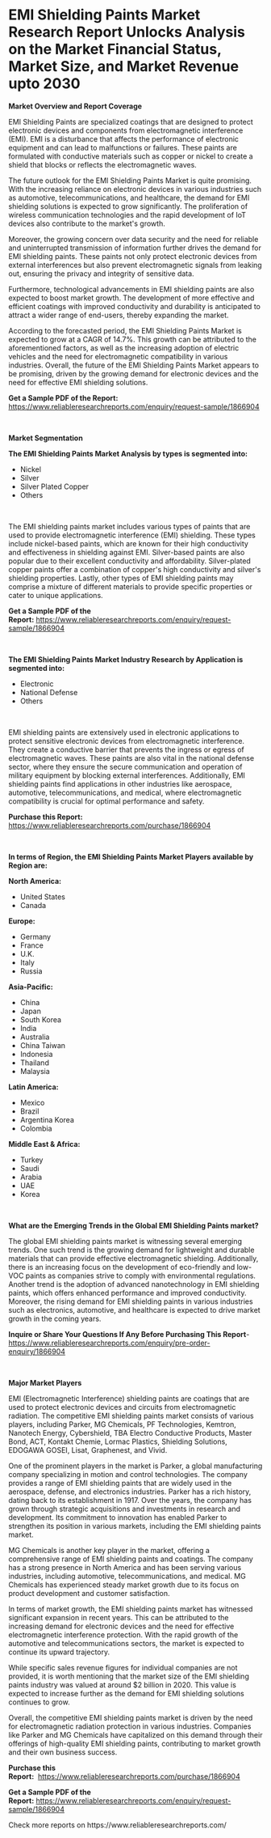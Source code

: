 <p><h1>EMI Shielding Paints Market Research Report Unlocks Analysis on the Market Financial Status, Market Size, and Market Revenue upto 2030</h1></p><p><strong>Market Overview and Report Coverage</strong></p>
<p><p>EMI Shielding Paints are specialized coatings that are designed to protect electronic devices and components from electromagnetic interference (EMI). EMI is a disturbance that affects the performance of electronic equipment and can lead to malfunctions or failures. These paints are formulated with conductive materials such as copper or nickel to create a shield that blocks or reflects the electromagnetic waves.</p><p>The future outlook for the EMI Shielding Paints Market is quite promising. With the increasing reliance on electronic devices in various industries such as automotive, telecommunications, and healthcare, the demand for EMI shielding solutions is expected to grow significantly. The proliferation of wireless communication technologies and the rapid development of IoT devices also contribute to the market's growth.</p><p>Moreover, the growing concern over data security and the need for reliable and uninterrupted transmission of information further drives the demand for EMI shielding paints. These paints not only protect electronic devices from external interferences but also prevent electromagnetic signals from leaking out, ensuring the privacy and integrity of sensitive data.</p><p>Furthermore, technological advancements in EMI shielding paints are also expected to boost market growth. The development of more effective and efficient coatings with improved conductivity and durability is anticipated to attract a wider range of end-users, thereby expanding the market.</p><p>According to the forecasted period, the EMI Shielding Paints Market is expected to grow at a CAGR of 14.7%. This growth can be attributed to the aforementioned factors, as well as the increasing adoption of electric vehicles and the need for electromagnetic compatibility in various industries. Overall, the future of the EMI Shielding Paints Market appears to be promising, driven by the growing demand for electronic devices and the need for effective EMI shielding solutions.</p></p>
<p><strong>Get a Sample PDF of the Report:</strong> <a href="https://www.reliableresearchreports.com/enquiry/request-sample/1866904">https://www.reliableresearchreports.com/enquiry/request-sample/1866904</a></p>
<p>&nbsp;</p>
<p><strong>Market Segmentation</strong></p>
<p><strong>The EMI Shielding Paints Market Analysis by types is segmented into:</strong></p>
<p><ul><li>Nickel</li><li>Silver</li><li>Silver Plated Copper</li><li>Others</li></ul></p>
<p>&nbsp;</p>
<p><p>The EMI shielding paints market includes various types of paints that are used to provide electromagnetic interference (EMI) shielding. These types include nickel-based paints, which are known for their high conductivity and effectiveness in shielding against EMI. Silver-based paints are also popular due to their excellent conductivity and affordability. Silver-plated copper paints offer a combination of copper's high conductivity and silver's shielding properties. Lastly, other types of EMI shielding paints may comprise a mixture of different materials to provide specific properties or cater to unique applications.</p></p>
<p><strong>Get a Sample PDF of the Report:</strong>&nbsp;<a href="https://www.reliableresearchreports.com/enquiry/request-sample/1866904">https://www.reliableresearchreports.com/enquiry/request-sample/1866904</a></p>
<p>&nbsp;</p>
<p><strong>The EMI Shielding Paints Market Industry Research by Application is segmented into:</strong></p>
<p><ul><li>Electronic</li><li>National Defense</li><li>Others</li></ul></p>
<p>&nbsp;</p>
<p><p>EMI shielding paints are extensively used in electronic applications to protect sensitive electronic devices from electromagnetic interference. They create a conductive barrier that prevents the ingress or egress of electromagnetic waves. These paints are also vital in the national defense sector, where they ensure the secure communication and operation of military equipment by blocking external interferences. Additionally, EMI shielding paints find applications in other industries like aerospace, automotive, telecommunications, and medical, where electromagnetic compatibility is crucial for optimal performance and safety.</p></p>
<p><strong>Purchase this Report:</strong>&nbsp; <a href="https://www.reliableresearchreports.com/purchase/1866904">https://www.reliableresearchreports.com/purchase/1866904</a></p>
<p>&nbsp;</p>
<p><strong>In terms of Region, the EMI Shielding Paints Market Players available by Region are:</strong></p>
<p>
    <p> <strong> North America: </strong>
        <ul>
            <li>United States</li>
            <li>Canada</li>
        </ul>
        </p> 
    <p> <strong> Europe: </strong>
        <ul>
            <li>Germany</li>
            <li>France</li>
            <li>U.K.</li>
            <li>Italy</li>
            <li>Russia</li>
        </ul>
        </p> 
    <p> <strong> Asia-Pacific: </strong>
        <ul>
            <li>China</li>
            <li>Japan</li>
            <li>South Korea</li>
            <li>India</li>
            <li>Australia</li>
            <li>China Taiwan</li>
            <li>Indonesia</li>
            <li>Thailand</li>
            <li>Malaysia</li>
        </ul>
        </p> 
    <p> <strong> Latin America: </strong>
        <ul>
            <li>Mexico</li>
            <li>Brazil</li>
            <li>Argentina Korea</li>
            <li>Colombia</li>
        </ul>
        </p> 
    <p> <strong> Middle East & Africa: </strong>
        <ul>
            <li>Turkey</li>
            <li>Saudi</li>
            <li>Arabia</li>
            <li>UAE</li>
            <li>Korea</li>
        </ul>
    </p>
    </p>
<p>&nbsp;</p>
<p><strong>What are the Emerging Trends in the Global EMI Shielding Paints market?</strong></p>
<p><p>The global EMI shielding paints market is witnessing several emerging trends. One such trend is the growing demand for lightweight and durable materials that can provide effective electromagnetic shielding. Additionally, there is an increasing focus on the development of eco-friendly and low-VOC paints as companies strive to comply with environmental regulations. Another trend is the adoption of advanced nanotechnology in EMI shielding paints, which offers enhanced performance and improved conductivity. Moreover, the rising demand for EMI shielding paints in various industries such as electronics, automotive, and healthcare is expected to drive market growth in the coming years.</p></p>
<p><strong>Inquire or Share Your Questions If Any Before Purchasing This Report</strong>- <a href="https://www.reliableresearchreports.com/enquiry/pre-order-enquiry/1866904">https://www.reliableresearchreports.com/enquiry/pre-order-enquiry/1866904</a></p>
<p>&nbsp;</p>
<p><strong>Major Market Players</strong></p>
<p><p>EMI (Electromagnetic Interference) shielding paints are coatings that are used to protect electronic devices and circuits from electromagnetic radiation. The competitive EMI shielding paints market consists of various players, including Parker, MG Chemicals, PF Technologies, Kemtron, Nanotech Energy, Cyber​​shield, TBA Electro Conductive Products, Master Bond, ACT, Kontakt Chemie, Lormac Plastics, Shielding Solutions, EDOGAWA GOSEI, Lisat, Graphenest, and Vivid.</p><p>One of the prominent players in the market is Parker, a global manufacturing company specializing in motion and control technologies. The company provides a range of EMI shielding paints that are widely used in the aerospace, defense, and electronics industries. Parker has a rich history, dating back to its establishment in 1917. Over the years, the company has grown through strategic acquisitions and investments in research and development. Its commitment to innovation has enabled Parker to strengthen its position in various markets, including the EMI shielding paints market.</p><p>MG Chemicals is another key player in the market, offering a comprehensive range of EMI shielding paints and coatings. The company has a strong presence in North America and has been serving various industries, including automotive, telecommunications, and medical. MG Chemicals has experienced steady market growth due to its focus on product development and customer satisfaction.</p><p>In terms of market growth, the EMI shielding paints market has witnessed significant expansion in recent years. This can be attributed to the increasing demand for electronic devices and the need for effective electromagnetic interference protection. With the rapid growth of the automotive and telecommunications sectors, the market is expected to continue its upward trajectory.</p><p>While specific sales revenue figures for individual companies are not provided, it is worth mentioning that the market size of the EMI shielding paints industry was valued at around $2 billion in 2020. This value is expected to increase further as the demand for EMI shielding solutions continues to grow.</p><p>Overall, the competitive EMI shielding paints market is driven by the need for electromagnetic radiation protection in various industries. Companies like Parker and MG Chemicals have capitalized on this demand through their offerings of high-quality EMI shielding paints, contributing to market growth and their own business success.</p></p>
<p><strong>Purchase this Report:</strong>&nbsp;&nbsp;<a href="https://www.reliableresearchreports.com/purchase/1866904">https://www.reliableresearchreports.com/purchase/1866904</a></p>
<p></p>
<p><strong>Get a Sample PDF of the Report:</strong>&nbsp;<a href="https://www.reliableresearchreports.com/enquiry/request-sample/1866904">https://www.reliableresearchreports.com/enquiry/request-sample/1866904</a></p>
<p>Check more reports on https://www.reliableresearchreports.com/</p>